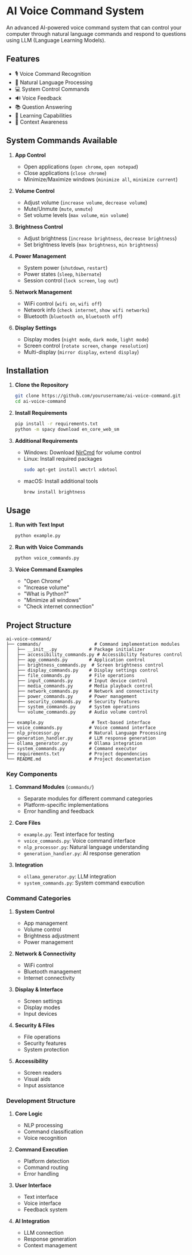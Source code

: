 # AI Voice Command System

An advanced AI-powered voice command system that can control your computer through natural language commands and respond to questions using LLM (Language Learning Models).

## Features

- 🎙️ Voice Command Recognition
- 🤖 Natural Language Processing
- 💻 System Control Commands
- 🔊 Voice Feedback
- 📚 Question Answering
- 🧠 Learning Capabilities
- 🔄 Context Awareness

## System Commands Available

1. **App Control**
   - Open applications (`open chrome`, `open notepad`)
   - Close applications (`close chrome`)
   - Minimize/Maximize windows (`minimize all`, `minimize current`)

2. **Volume Control**
   - Adjust volume (`increase volume`, `decrease volume`)
   - Mute/Unmute (`mute`, `unmute`)
   - Set volume levels (`max volume`, `min volume`)

3. **Brightness Control**
   - Adjust brightness (`increase brightness`, `decrease brightness`)
   - Set brightness levels (`max brightness`, `min brightness`)

4. **Power Management**
   - System power (`shutdown`, `restart`)
   - Power states (`sleep`, `hibernate`)
   - Session control (`lock screen`, `log out`)

5. **Network Management**
   - WiFi control (`wifi on`, `wifi off`)
   - Network info (`check internet`, `show wifi networks`)
   - Bluetooth (`bluetooth on`, `bluetooth off`)

6. **Display Settings**
   - Display modes (`night mode`, `dark mode`, `light mode`)
   - Screen control (`rotate screen`, `change resolution`)
   - Multi-display (`mirror display`, `extend display`)

## Installation

1. **Clone the Repository**
   ```bash
   git clone https://github.com/yourusername/ai-voice-command.git
   cd ai-voice-command
   ```

2. **Install Requirements**
   ```bash
   pip install -r requirements.txt
   python -m spacy download en_core_web_sm
   ```

3. **Additional Requirements**
   - Windows: Download [NirCmd](https://www.nirsoft.net/utils/nircmd.html) for volume control
   - Linux: Install required packages
     ```bash
     sudo apt-get install wmctrl xdotool
     ```
   - macOS: Install additional tools
     ```bash
     brew install brightness
     ```

## Usage

1. **Run with Text Input**
   ```bash
   python example.py
   ```

2. **Run with Voice Commands**
   ```bash
   python voice_commands.py
   ```

3. **Voice Command Examples**
   - "Open Chrome"
   - "Increase volume"
   - "What is Python?"
   - "Minimize all windows"
   - "Check internet connection"

## Project Structure

```
ai-voice-command/
├── commands/                    # Command implementation modules
│   ├── __init__.py            # Package initializer
│   ├── accessibility_commands.py # Accessibility features control
│   ├── app_commands.py        # Application control
│   ├── brightness_commands.py  # Screen brightness control
│   ├── display_commands.py    # Display settings control
│   ├── file_commands.py       # File operations
│   ├── input_commands.py      # Input device control
│   ├── media_commands.py      # Media playback control
│   ├── network_commands.py    # Network and connectivity
│   ├── power_commands.py      # Power management
│   ├── security_commands.py   # Security features
│   ├── system_commands.py     # System operations
│   └── volume_commands.py     # Audio volume control
│
├── example.py                  # Text-based interface
├── voice_commands.py          # Voice command interface
├── nlp_processor.py           # Natural Language Processing
├── generation_handler.py      # LLM response generation
├── ollama_generator.py        # Ollama integration
├── system_commands.py         # Command executor
├── requirements.txt           # Project dependencies
└── README.md                  # Project documentation
```

### Key Components

1. **Command Modules** (`commands/`)
   - Separate modules for different command categories
   - Platform-specific implementations
   - Error handling and feedback

2. **Core Files**
   - `example.py`: Text interface for testing
   - `voice_commands.py`: Voice command interface
   - `nlp_processor.py`: Natural language understanding
   - `generation_handler.py`: AI response generation

3. **Integration**
   - `ollama_generator.py`: LLM integration
   - `system_commands.py`: System command execution

### Command Categories

1. **System Control**
   - App management
   - Volume control
   - Brightness adjustment
   - Power management

2. **Network & Connectivity**
   - WiFi control
   - Bluetooth management
   - Internet connectivity

3. **Display & Interface**
   - Screen settings
   - Display modes
   - Input devices

4. **Security & Files**
   - File operations
   - Security features
   - System protection

5. **Accessibility**
   - Screen readers
   - Visual aids
   - Input assistance

### Development Structure

1. **Core Logic**
   - NLP processing
   - Command classification
   - Voice recognition

2. **Command Execution**
   - Platform detection
   - Command routing
   - Error handling

3. **User Interface**
   - Text interface
   - Voice interface
   - Feedback system

4. **AI Integration**
   - LLM connection
   - Response generation
   - Context management